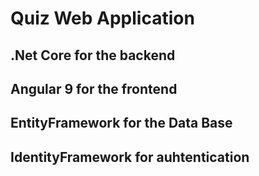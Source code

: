 # Quiz Web Application 

## .Net Core for the backend
## Angular 9 for the frontend
## EntityFramework for the Data Base
## IdentityFramework for auhtentication
